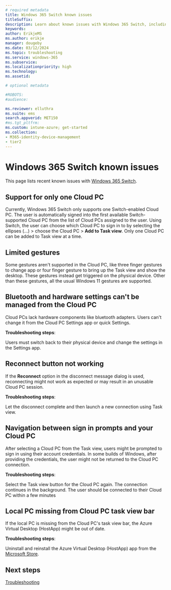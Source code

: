 ```yaml
---
# required metadata
title: Windows 365 Switch known issues
titleSuffix:
description: Learn about known issues with Windows 365 Switch, including workarounds and updated fixes.
keywords:
author: ErikjeMS  
ms.author: erikje
manager: dougeby
ms.date: 03/12/2024
ms.topic: troubleshooting
ms.service: windows-365
ms.subservice: 
ms.localizationpriority: high
ms.technology:
ms.assetid: 

# optional metadata

#ROBOTS:
#audience:

ms.reviewer: elluthra
ms.suite: ems
search.appverid: MET150
#ms.tgt_pltfrm:
ms.custom: intune-azure; get-started
ms.collection:
- M365-identity-device-management
- tier2
---
```


# Windows 365 Switch known issues

This page lists recent known issues with [Windows 365 Switch](windows-365-switch-overview.md).

## Support for only one Cloud PC

Currently, Windows 365 Switch only supports one Switch-enabled Cloud PC. The user is automatically signed into the first available Switch-supported Cloud PC from the list of Cloud PCs assigned to the user. Using Switch, the user can choose which Cloud PC to sign in to by selecting the ellipses (...) > choose the Cloud PC > **Add to Task view**. Only one Cloud PC can be added to Task view at a time.

## Limited gestures

Some gestures aren't supported in the Cloud PC, like three finger gestures to change app or four finger gesture to bring up the Task view and show the desktop. These gestures instead get triggered on the physical device. Other than these gestures, all the usual Windows 11 gestures are supported.

## Bluetooth and hardware settings can't be managed from the Cloud PC

Cloud PCs lack hardware components like bluetooth adapters. Users can't change it from the Cloud PC Settings app or quick Settings. 

**Troubleshooting steps**:

Users must switch back to their physical device and change the settings in the Settings app.

## Reconnect button not working

If the **Reconnect** option in the disconnect message dialog is used, reconnecting might not work as expected or may result in an unusable Cloud PC session.

**Troubleshooting steps**:

Let the disconnect complete and then launch a new connection using Task view.

## Navigation between sign in prompts and your Cloud PC

After selecting a Cloud PC from the Task view, users might be prompted to sign in using their account credentials. In some builds of Windows, after providing the credentials, the user might not be returned to the Cloud PC connection.

**Troubleshooting steps**:

Select the Task view button for the Cloud PC again. The connection continues in the background. The user should be connected to their Cloud PC within a few minutes

## Local PC missing from Cloud PC task view bar

If the local PC is missing from the Cloud PC's task view bar, the Azure Virtual Desktop (HostApp) might be out of date.

**Troubleshooting steps**:

Uninstall and reinstall the Azure Virtual Desktop (HostApp) app from the [Microsoft Store](ms-windows-store://pdp/?productid=9NRNM1N926MN).

<!-- ########################## -->
## Next steps

[Troubleshooting](troubleshooting.md)

